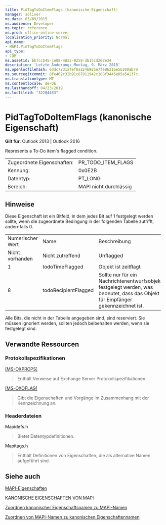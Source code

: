 ```yaml
---
title: PidTagToDoItemFlags (kanonische Eigenschaft)
manager: soliver
ms.date: 03/09/2015
ms.audience: Developer
ms.topic: reference
ms.prod: office-online-server
localization_priority: Normal
api_name:
- MAPI.PidTagToDoItemFlags
api_type:
- COM
ms.assetid: bb7ccb45-ce08-4d22-9259-db15cd267e34
description: 'Letzte Änderung: Montag, 9. März 2015'
ms.openlocfilehash: 6ddc7231afef0a224b92be7fe86216e56200ab70
ms.sourcegitcommit: 8fe462c32b91c87911942c188f3445e85a54137c
ms.translationtype: MT
ms.contentlocale: de-DE
ms.lasthandoff: 04/23/2019
ms.locfileid: "32284483"
---
```

# <a name="pidtagtodoitemflags-canonical-property"></a>PidTagToDoItemFlags (kanonische Eigenschaft)

  
  
**Gilt für**: Outlook 2013 | Outlook 2016 
  
Represents a To-Do item's flagged condition.
  
|||
|:-----|:-----|
|Zugeordnete Eigenschaften:  <br/> |PR_TODO_ITEM_FLAGS  <br/> |
|Kennung:  <br/> |0x0E2B  <br/> |
|Datentyp:  <br/> |PT_LONG  <br/> |
|Bereich:  <br/> |MAPI nicht durchlässig  <br/> |
   
## <a name="remarks"></a>Hinweise

Diese Eigenschaft ist ein Bitfeld, in dem jedes Bit auf 1 festgelegt werden sollte, wenn die zugeordnete Bedingung in der folgenden Tabelle zutrifft, andernfalls 0.
  
||||
|:-----|:-----|:-----|
|Numerischer Wert  <br/> |Name  <br/> |Beschreibung  <br/> |
|Nicht vorhanden  <br/> |Nicht zutreffend  <br/> |Unflagged  <br/> |
|1  <br/> |todoTimeFlagged  <br/> |Objekt ist zeitflagt  <br/> |
|8   <br/> |todoRecipientFlagged  <br/> |Sollte nur für ein Nachrichtenentwurfsobjekt festgelegt werden, was bedeutet, dass das Objekt für Empfänger gekennzeichnet ist.  <br/> |
   
Alle Bits, die nicht in der Tabelle angegeben sind, sind reserviert. Sie müssen ignoriert werden, sollten jedoch beibehalten werden, wenn sie festgelegt sind.
  
## <a name="related-resources"></a>Verwandte Ressourcen

### <a name="protocol-specifications"></a>Protokollspezifikationen

[[MS-OXPROPS]](https://msdn.microsoft.com/library/f6ab1613-aefe-447d-a49c-18217230b148%28Office.15%29.aspx)
  
> Enthält Verweise auf Exchange Server Protokollspezifikationen.
    
[[MS-OXOFLAG]](https://msdn.microsoft.com/library/f1e50be4-ed30-4c2a-b5cb-8ff3aaaf9b91%28Office.15%29.aspx)
  
> Gibt die Eigenschaften und Vorgänge im Zusammenhang mit der Kennzeichnung an.
    
### <a name="header-files"></a>Headerdateien

Mapidefs.h
  
> Bietet Datentypdefinitionen.
    
Mapitags.h
  
> Enthält Definitionen von Eigenschaften, die als alternative Namen aufgeführt sind.
    
## <a name="see-also"></a>Siehe auch



[MAPI-Eigenschaften](mapi-properties.md)
  
[KANONISCHE EIGENSCHAFTEN VON MAPI](mapi-canonical-properties.md)
  
[Zuordnen kanonischer Eigenschaftsnamen zu MAPI-Namen](mapping-canonical-property-names-to-mapi-names.md)
  
[Zuordnen von MAPI-Namen zu kanonischen Eigenschaftennamen](mapping-mapi-names-to-canonical-property-names.md)


